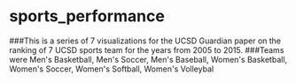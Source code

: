 # sports_performance

###This is a series of 7 visualizations for the UCSD Guardian paper on the ranking of 7 UCSD sports team for the years from 2005 to 2015. ###Teams were Men's Basketball, Men's Soccer, Men's Baseball, Women's Basketball, Women's Soccer, Women's Softball, Women's Volleybal
